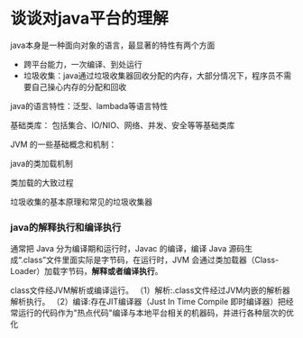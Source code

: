 # 谈谈对java平台的理解

java本身是一种面向对象的语言，最显著的特性有两个方面

* 跨平台能力，一次编译、到处运行
* 垃圾收集：java通过垃圾收集器回收分配的内存，大部分情况下，程序员不需要自己操心内存的分配和回收

java的语言特性：泛型、lambada等语言特性

基础类库： 包括集合、IO/NIO、网络、并发、安全等等基础类库

JVM 的一些基础概念和机制：

java的类加载机制

类加载的大致过程

垃圾收集的基本原理和常见的垃圾收集器



### java的解释执行和编译执行

通常把 Java 分为编译期和运行时，Javac 的编译，编译 Java 源码生成“.class”文件里面实际是字节码，在运行时，JVM 会通过类加载器（Class-Loader）加载字节码，**解释或者编译执行**。

class文件经JVM解析或编译运行。
（1）解析:.class文件经过JVM内嵌的解析器解析执行。
（2）编译:存在JIT编译器（Just In Time Compile 即时编译器）把经常运行的代码作为"热点代码"编译与本地平台相关的机器码，并进行各种层次的优化